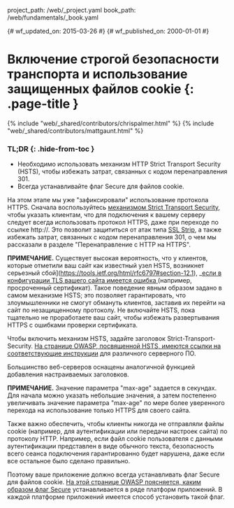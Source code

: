 project_path: /web/_project.yaml
book_path: /web/fundamentals/_book.yaml

{# wf_updated_on: 2015-03-26 #}
{# wf_published_on: 2000-01-01 #}

# Включение строгой безопасности транспорта и использование защищенных файлов cookie {: .page-title }

{% include "web/_shared/contributors/chrispalmer.html" %}
{% include "web/_shared/contributors/mattgaunt.html" %}


### TL;DR {: .hide-from-toc }
- Необходимо использовать механизм HTTP Strict Transport Security (HSTS), чтобы избежать затрат, связанных с кодом перенаправления 301.
- Всегда устанавливайте флаг Secure для файлов cookie.



На этом этапе мы уже "зафиксировали" использование протокола HTTPS. Сначала воспользуйтесь [механизмом Strict 
Transport 
Security](https://en.wikipedia.org/wiki/HTTP_Strict_Transport_Security), чтобы указать клиентам, 
что для подключения к вашему серверу следует всегда использовать протокол HTTPS, даже при переходе по ссылке http://.
 Это позволит защититься от атак типа [SSL
Strip](http://www.thoughtcrime.org/software/sslstrip/), а также избежать 
затрат, связанных с кодом перенаправления 301, о чем мы рассказали в разделе "Перенаправление с HTTP на HTTPS".

**ПРИМЕЧАНИЕ.** Существует высокая вероятность, что у клиентов, которые отметили ваш сайт как известный узел HSTS, 
возникнет серьезный сбой](https://tools.ietf.org/html/rfc6797#section-12.1), _[если в конфигурации TLS
](https://tools.ietf.org/html/rfc6797#section-12.1)[ вашего сайта имеется ошибка
](https://tools.ietf.org/html/rfc6797#section-12.1) (например, 
просроченный сертификат). Такое поведение явным образом задано в самом механизме HSTS; это 
позволяет гарантировать, что злоумышленники не смогут обмануть клиентов, заставив их перейти на 
сайт по незащищенному протоколу. Не включайте HSTS, пока тщательно не проработаете ваш 
сайт, чтобы избежать развертывания HTTPS с ошибками 
проверки сертификата.

Чтобы включить механизм HSTS, задайте заголовок Strict-Transport-Security.
 [На странице OWASP, посвященной HSTS, имеются ссылки на 
соответствующие инструкции](https://www.owasp.org/index.php/HTTP_Strict_Transport_Security) 
для различного серверного ПО.

Большинство веб-серверов оснащены аналогичной функцией добавления настраиваемых заголовков.

**ПРИМЕЧАНИЕ.** Значение параметра "max-age" задается в секундах. Для начала можно указать небольшие значения,
а затем постепенно увеличивать значение параметра "max-age" по мере более уверенного перехода на использование только
HTTPS для своего сайта.

Также важно обеспечить, чтобы клиенты никогда не отправляли файлы cookie (например, для
аутентификации или передачи настроек сайта) по протоколу HTTP. Например, если
файл cookie пользователя с данными аутентификации представлен в виде обычного текста, безопасность всего 
сеанса подключения гарантированно будет нарушена, даже если все остальное было сделано
правильно.

Поэтому ваше приложение должно всегда устанавливать флаг Secure
для файлов cookie. [На этой странице OWASP поясняется, каким образом флаг
Secure](https://www.owasp.org/index.php/SecureFlag) устанавливается в ряде платформ приложений.
 В каждой платформе приложений имеется способ установить такой флаг.

